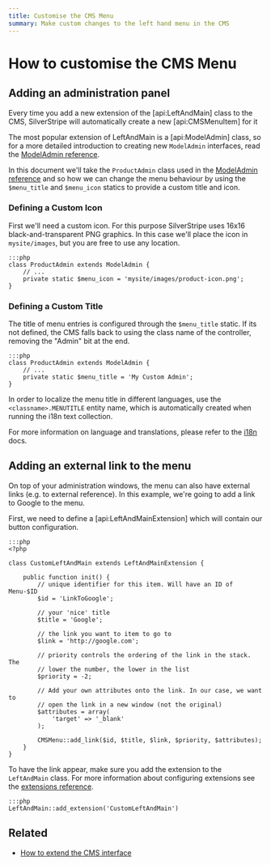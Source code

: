 ```yaml
---
title: Customise the CMS Menu
summary: Make custom changes to the left hand menu in the CMS
---
```


# How to customise the CMS Menu

## Adding an administration panel

Every time you add a new extension of the [api:LeftAndMain] class to the CMS,
SilverStripe will automatically create a new [api:CMSMenuItem] for it

The most popular extension of LeftAndMain is a [api:ModelAdmin] class, so
for a more detailed introduction to creating new `ModelAdmin` interfaces, read
the [ModelAdmin reference](../modeladmin).

In this document we'll take the `ProductAdmin` class used in the
[ModelAdmin reference](../modeladmin#setup) and so how we can change
the menu behaviour by using the `$menu_title` and `$menu_icon` statics to
provide a custom title and icon.

### Defining a Custom Icon

First we'll need a custom icon. For this purpose SilverStripe uses 16x16
black-and-transparent PNG graphics. In this case we'll place the icon in
`mysite/images`, but you are free to use any location.

	:::php
	class ProductAdmin extends ModelAdmin {
		// ...
		private static $menu_icon = 'mysite/images/product-icon.png';
	}

### Defining a Custom Title

The title of menu entries is configured through the `$menu_title` static.
If its not defined, the CMS falls back to using the class name of the
controller, removing the "Admin" bit at the end.

	:::php
	class ProductAdmin extends ModelAdmin {
		// ...
		private static $menu_title = 'My Custom Admin';
	}

In order to localize the menu title in different languages, use the
`<classname>.MENUTITLE` entity name, which is automatically created when running
the i18n text collection.

For more information on language and translations, please refer to the
[i18n](/developer_guides/i18n) docs.

## Adding an external link to the menu

On top of your administration windows, the menu can also have external links
(e.g. to external reference). In this example, we're going to add a link to
Google to the menu.

First, we need to define a [api:LeftAndMainExtension] which will contain our
button configuration.

	:::php
	<?php

	class CustomLeftAndMain extends LeftAndMainExtension {

		public function init() {
			// unique identifier for this item. Will have an ID of Menu-$ID
			$id = 'LinkToGoogle';

			// your 'nice' title
			$title = 'Google';

			// the link you want to item to go to
			$link = 'http://google.com';

			// priority controls the ordering of the link in the stack. The
			// lower the number, the lower in the list
			$priority = -2;

			// Add your own attributes onto the link. In our case, we want to
			// open the link in a new window (not the original)
			$attributes = array(
				'target' => '_blank'
			);

			CMSMenu::add_link($id, $title, $link, $priority, $attributes);
		}
	}

To have the link appear, make sure you add the extension to the `LeftAndMain`
class. For more information about configuring extensions see the
[extensions reference](/developer_guides/extending/extensions).

	:::php
	LeftAndMain::add_extension('CustomLeftAndMain')


## Related

 * [How to extend the CMS interface](extend_cms_interface)
